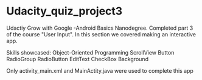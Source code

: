 # Udacity_quiz_project3
Udactiy Grow with Google -Android Basics Nanodegree. 
Completed part 3 of the course "User Input". 
In this section we covered making an interactive app. 

Skills showcased: 
Object-Oriented Programming 
ScrollView 
Button
RadioGroup
RadioButton
EditText
CheckBox
Background

Only activity_main.xml and MainActity.java were used to complete this app
